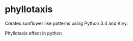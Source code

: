 # phyllotaxis

Creates sunflower like patterns using Python 3.4 and Kivy.


Phyllotaxis effect in python
